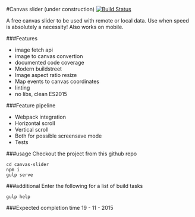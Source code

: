 #Canvas slider (under construction) [![Build Status](https://travis-ci.org/code0wl/canvas-slider.svg)](https://travis-ci.org/code0wl/canvas-slider)

A free canvas slider to be used with remote or local data.
Use when speed is absolutely a necessity! Also works on mobile.

###Features
- image fetch api
- image to canvas convertion
- documented code coverage
- Modern buildstreet
- Image aspect ratio resize 
- Map events to canvas coordinates
- linting
- no libs, clean ES2015

###Feature pipeline
- Webpack integration
- Horizontal scroll
- Vertical scroll
- Both for possible screensave mode
- Tests

###usage
Checkout the project from this github repo
    
    cd canvas-slider
    npm i 
    gulp serve
    
    
###additional
Enter the following for a list of build tasks
    
    gulp help
    

###Expected completion time
19 - 11 - 2015